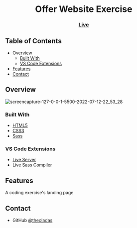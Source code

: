 <h1 align="center">Offer Website Exercise</h1>

<div align="center">
  <h3>
    <a href="">
      Live
    </a>
  </h3>
</div>

## Table of Contents

- [Overview](#overview)
  - [Built With](#built-with)
  - [VS Code Extensions](#vs-code-extensions)
- [Features](#features)
- [Contact](#contact)

## Overview


![screencapture-127-0-0-1-5500-2022-07-12-22_53_28](https://user-images.githubusercontent.com/67963370/178602218-18ec77c6-fafa-4bf5-bc8b-eb4856826094.png)


### Built With

- [HTML5](https://developer.mozilla.org/en-US/docs/Glossary/HTML5)
- [CSS3](https://developer.mozilla.org/en-US/docs/Web/CSS)
- [Sass](https://sass-lang.com/)


### VS Code Extensions

- [Live Server](https://marketplace.visualstudio.com/items?itemName=ritwickdey.LiveServer)
- [Live Sass Compiler](https://marketplace.visualstudio.com/items?itemName=ritwickdey.live-sass)


## Features

A coding exercise's landing page 

## Contact

- GitHub [@theoladas](https://github.com/theoladas)








